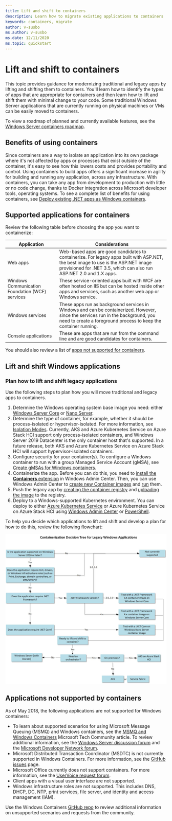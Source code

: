 ```yaml
---
title: Lift and shift to containers
description: Learn how to migrate existing applications to containers
keywords: containers, migrate
author: v-susbo
ms.author: v-susbo
ms.date: 12/11/2020
ms.topic: quickstart
---  
```


# Lift and shift to containers
This topic provides guidance for modernizing traditional and legacy apps by lifting and shifting them to containers. You'll learn how to identify the types of apps that are appropriate for containers and then learn how to lift and shift them with minimal change to your code. Some traditional Windows Server applications that are currently running on physical machines or VMs can be easily moved to containers. 

To view a roadmap of planned and currently available features, see the [Windows Server containers roadmap](https://github.com/microsoft/Windows-Containers/projects/1).

## Benefits of using containers
Since containers are a way to isolate an application into its own package where it's not affected by apps or processes that exist outside of the container, it's easy to see how this lowers costs and provides portability and control.
Using containers to build apps offers a significant increase in agility for building and running any application, across any infrastructure. With containers, you can take any app from development to production with little or no code change, thanks to Docker integration across Microsoft developer tools, operating systems. To see a complete list of benefits for using containers, see [Deploy existing .NET apps as Windows containers](https://docs.microsoft.com/dotnet/architecture/modernize-with-azure-containers/modernize-existing-apps-to-cloud-optimized/deploy-existing-net-apps-as-windows-containers).

## Supported applications for containers

Review the following table before choosing the app you want to containerize: 

| Application | Considerations |
|-------------|----------------|
| Web apps | Web-based apps are good candidates to containerize. For legacy apps built with ASP.NET, the best image to use is the ASP.NET image provisioned for .NET 3.5, which can also run ASP.NET 2.0 and 1.X apps. |
| Windows Communication Foundation (WCF) services | These service-oriented apps built with WCF are often hosted on IIS but can be hosted inside other apps and services, such as another web app or Windows service. |
| Windows services | These apps run as background services in Windows and can be containerized. However, since the services run in the background, you need to create a foreground process to keep the container running. |
|  Console applications | These are apps that are run from the command line and are good candidates for containers. |

You should also review a list of [apps not supported for containers](#applications-not-supported-by-containers).

## Lift and shift Windows applications

### Plan how to lift and shift legacy applications 

Use the following steps to plan how you will move traditional and legacy apps to containers.

1. Determine the Windows operating system base image you need: either [Windows Server Core](https://hub.docker.com/_/microsoft-windows-servercore) or [Nano Server](https://hub.docker.com/_/microsoft-windows-nanoserver).
2. Determine the type of container, for example, whether it should be process-isolated or hypervisor-isolated. For more information, see [Isolation Modes](../manage-containers/hyperv-container.md). Currently, AKS and Azure Kubernetes Service on Azure Stack HCI support only process-isolated containers, and Windows Server 2019 Datacenter is the only container host that's supported. In a future release, both AKS and Azure Kubernetes Service on Azure Stack HCI will support hypervisor-isolated containers.
3. Configure security for your container(s). To configure a Windows container to run with a group Managed Service Account (gMSA), see [Create gMSAs for Windows containers](../manage-containers/manage-serviceaccounts.md).
4. Containerize the app. Before you can do this, you need to [install the **Containers** extension](../wac-tooling/wac-extension.md) in Windows Admin Center. Then, you can use Windows Admin Center to [create new Container images](../wac-tooling/wac-images.md) and [run](../wac-tooling/wac-containers.md) them. 
5. Push the legacy app by [creating the container registry](https://docs.microsoft.com/azure/container-registry/container-registry-get-started-powershell) and [uploading the image](https://docs.microsoft.com/azure/container-registry/container-registry-get-started-powershell#push-image-to-registry) to the registry.
6. Deploy to a Windows-supported Kubernetes environment. You can deploy to either [Azure Kubernetes Service](https://docs.microsoft.com/azure/aks/) or Azure Kubernetes Service on Azure Stack HCI using [Windows Admin Center](https://docs.microsoft.com/azure-stack/aks-hci/setup) or [PowerShell](https://docs.microsoft.com/azure-stack/aks-hci/setup-powershell).

To help you decide which applications to lift and shift and develop a plan for how to do this, review the following flowchart:

![Graphic showing a flowchart on how to lift and shift Windows apps.](./media/DecisionTreeflowchartv2.jpg#lightbox)    

## Applications not supported by containers

As of May 2018, the following applications are not supported for Windows containers:
-  To learn about supported scenarios for using Microsoft Message Queuing (MSMQ) and Windows containers, see the [MSMQ and Windows Containers](https://techcommunity.microsoft.com/t5/containers/msmq-and-windows-containers/ba-p/1981414) Microsoft Tech Community article. To review additional information, see the [Windows Server discussion forum](https://windowsserver.uservoice.com/forums/304624-containers/suggestions/15719031-create-base-container-image-with-msmq-server) and the [Microsoft Developer Network forum](https://social.msdn.microsoft.com/Forums/bce99a7d-aa60-44fa-a348-450855650810/msmqserver-is-it-supported?forum=windowscontainers). 
- Microsoft Distributed Transaction Coordinator (MSDTC) is not currently supported in Windows Containers. For more information, see the [GitHub issues](https://github.com/MicrosoftDocs/Virtualization-Documentation/issues/494) page.    
- Microsoft Office currently does not support containers. For more information, see the [UserVoice request forum](https://windowsserver.uservoice.com/forums/304624-containers/suggestions/19686220-provide-office-support-for-containers).  
- Client apps with a visual user interface are not supported.  
- Windows infrastructure roles are not supported. This includes DNS, DHCP, DC, NTP, print services, file server, and identity and access management (IAM).  
  
Use the Windows Containers [GitHub repo](https://github.com/microsoft/Windows-Containers/issues) to review additional information on unsupported scenarios and requests from the community.